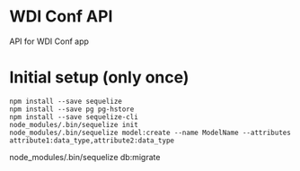 # WDI Conf API

API for WDI Conf app


# Initial setup (only once)
```
npm install --save sequelize
npm install --save pg pg-hstore
npm install --save sequelize-cli
node_modules/.bin/sequelize init
node_modules/.bin/sequelize model:create --name ModelName --attributes attribute1:data_type,attribute2:data_type
```

node_modules/.bin/sequelize db:migrate
